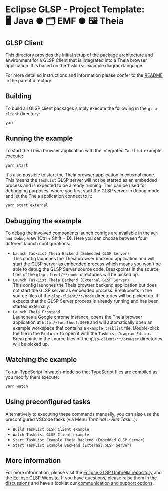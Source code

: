 # Eclipse GLSP - Project Template:<br> 🖥️ Java ● 🗂️ EMF ● 🖼️ Theia

## GLSP Client

This directory provides the initial setup of the package architecture and environment for a GLSP Client that is integrated into a Theia browser application.
It is based on the `TaskList` example diagram language.

For more detailed instructions and information please confer to the [README](../README.md) in the parent directory.

## Building

To build all GLSP client packages simply execute the following in the `glsp-client` directory:

```bash
yarn
```

## Running the example

To start the Theia browser application with the integrated `TaskList` example execute:

```bash
yarn start
```

It's also possible to start the Theia browser application in external mode.
This means the `TaskList` GLSP server will not be started as an embedded process and is expected to be already running.
This can be used for debugging purposes, where you first start the GLSP server in debug mode and let the Theia application connect to it:

```bash
yarn start:external
```

## Debugging the example

To debug the involved components launch configs are available in the `Run and Debug` view (Ctrl + Shift + D).
Here you can choose between four different launch configurations:

-   `Launch TaskList Theia Backend (Embedded GLSP Server)`<br>
    This config launches the Theia browser backend application and will start the GLSP server as embedded process which means you won't be able to debug the GLSP Server source code.
    Breakpoints in the source files of the `glsp-client/**/node` directories will be picked up.
-   `Launch TaskList Theia Backend (External GLSP Server)`<br>
    This config launches the Theia browser backend application but does not start the GLSP server as embedded process.
    Breakpoints in the source files of the `glsp-client/**/node` directories will be picked up.
    It expects that the GLSP Server process is already running and has been started externally.
-   `Launch Theia Frontend`<br>
    Launches a Google chrome instance, opens the Theia browser application at `http://localhost:3000` and will automatically open an example workspace that contains a `example.tasklist` file.
    Double-click the file in the `Explorer` to open it with the `TaskList Diagram Editor`.
    Breakpoints in the source files of the `glsp-client/**/browser` directories will be picked up.

## Watching the example

To run TypeScript in watch-mode so that TypeScript files are compiled as you modify them execute:

```bash
yarn watch
```

## Using preconfigured tasks

Alternatively to executing these commands manually, you can also use the preconfigured VSCode tasks (via Menu _Terminal > Run Task..._):

-   `Build TaskList GLSP Client example`
-   `Watch TaskList GLSP Client example`
-   `Start TaskList Example Theia Backend (Embedded GLSP Server)`
-   `Start TaskList Example Backend (External GLSP Server)`

## More information

For more information, please visit the [Eclipse GLSP Umbrella repository](https://github.com/eclipse-glsp/glsp) and the [Eclipse GLSP Website](https://www.eclipse.org/glsp/).
If you have questions, please raise them in the [discussions](https://github.com/eclipse-glsp/glsp/discussions) and have a look at our [communication and support options](https://www.eclipse.org/glsp/contact/).
